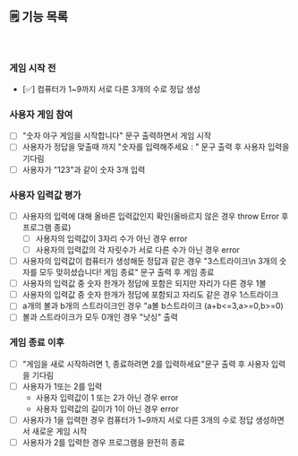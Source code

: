 ## 🗒️ 기능 목록

<br>

### 게임 시작 전

- [✅] 컴퓨터가 1~9까지 서로 다른 3개의 수로 정답 생성<br>

### 사용자 게임 참여

- [ ] "숫자 야구 게임을 시작합니다" 문구 출력하면서 게임 시작<br>
- [ ] 사용자가 정답을 맞출때 까지 "숫자를 입력해주세요 : " 문구 출력 후 사용자 입력을 기다림<br>
- [ ] 사용자가 "123"과 같이 숫자 3개 입력<br>

### 사용자 입력값 평가

- [ ] 사용자의 입력에 대해 올바른 입력값인지 확인(올바르지 않은 경우 throw Error 후 프로그램 종료)<br>
  - [ ] 사용자의 입력값이 3자리 수가 아닌 경우 error <br>
  - [ ] 사용자의 입력값의 각 자릿수가 서로 다른 수가 아닌 경우 error<br>
- [ ] 사용자의 입력값이 컴퓨터가 생성해둔 정답과 같은 경우 "3스트라이크\n 3개의 숫자를 모두 맞히셨습니다! 게임 종료" 문구 출력 후 게임 종료<br>
- [ ] 사용자의 입력값 중 숫자 한개가 정답에 포함은 되지만 자리가 다른 경우 1볼<br>
- [ ] 사용자의 입력값 중 숫자 한개가 정답에 포함되고 자리도 같은 경우 1스트라이크<br>
- [ ] a개의 볼과 b개의 스트라이크인 경우 "a볼 b스트라이크 (a+b<=3,a>=0,b>=0)<br>
- [ ] 볼과 스트라이크가 모두 0개인 경우 "낫싱" 출력<br>

### 게임 종료 이후

- [ ] "게임을 새로 시작하려면 1, 종료하려면 2를 입력하세요"문구 출력 후 사용자 입력을 기다림</br>
- [ ] 사용자가 1또는 2를 입력<br>
  - 사용자 입력값이 1 또는 2가 아닌 경우 error<br>
  - 사용자 입력값의 길이가 1이 아닌 경우 error<br>
- [ ] 사용자가 1을 입력한 경우 컴퓨터가 1~9까지 서로 다른 3개의 수로 정답 생성하면서 새로운 게임 시작<br>
- [ ] 사용자가 2를 입력한 경우 프로그램을 완전히 종료<br>
